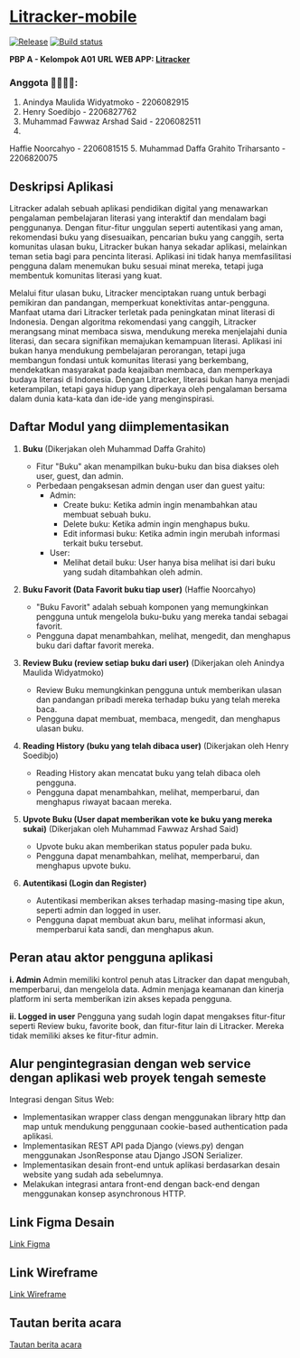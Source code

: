 # [Litracker-mobile](https://install.appcenter.ms/orgs/pbpa01/apps/litracker-mobile/distribution_groups/public)

[![Release](https://github.com/PBP23-A01/Litracker-mobile/actions/workflows/release.yml/badge.svg)](https://github.com/PBP23-A01/Litracker-mobile/actions/workflows/release.yml) [![Build status](https://build.appcenter.ms/v0.1/apps/988c4412-1772-46ef-adff-f0b462a44b52/branches/main/badge)](https://appcenter.ms)

**PBP A - Kelompok A01**
**URL WEB APP: [Litracker]((https://litracker-a01-tk.pbp.cs.ui.ac.id/))**


### Anggota 👨‍💻👩‍💻:
1. Anindya Maulida Widyatmoko - 2206082915
2. Henry Soedibjo - 2206827762
3. Muhammad Fawwaz Arshad Said - 2206082511
4.
 Haffie Noorcahyo - 2206081515
5. Muhammad Daffa Grahito Triharsanto - 2206820075

## Deskripsi Aplikasi
Litracker adalah sebuah aplikasi pendidikan digital yang menawarkan pengalaman pembelajaran literasi yang interaktif dan mendalam bagi penggunanya. Dengan fitur-fitur unggulan seperti autentikasi yang aman, rekomendasi buku yang disesuaikan, pencarian buku yang canggih, serta komunitas ulasan buku, Litracker bukan hanya sekadar aplikasi, melainkan teman setia bagi para pencinta literasi. Aplikasi ini tidak hanya memfasilitasi pengguna dalam menemukan buku sesuai minat mereka, tetapi juga membentuk komunitas literasi yang kuat.

Melalui fitur ulasan buku, Litracker menciptakan ruang untuk berbagi pemikiran dan pandangan, memperkuat konektivitas antar-pengguna. Manfaat utama dari Litracker terletak pada peningkatan minat literasi di Indonesia. Dengan algoritma rekomendasi yang canggih, Litracker merangsang minat membaca siswa, mendukung mereka menjelajahi dunia literasi, dan secara signifikan memajukan kemampuan literasi. Aplikasi ini bukan hanya mendukung pembelajaran perorangan, tetapi juga membangun fondasi untuk komunitas literasi yang berkembang, mendekatkan masyarakat pada keajaiban membaca, dan memperkaya budaya literasi di Indonesia. Dengan Litracker, literasi bukan hanya menjadi keterampilan, tetapi gaya hidup yang diperkaya oleh pengalaman bersama dalam dunia kata-kata dan ide-ide yang menginspirasi.

## Daftar Modul yang diimplementasikan
1. **Buku** (Dikerjakan oleh Muhammad Daffa Grahito)
   - Fitur "Buku" akan menampilkan buku-buku dan bisa diakses oleh user, guest, dan admin.
   - Perbedaan pengaksesan admin dengan user dan guest yaitu:
     - Admin:
       - Create buku: Ketika admin ingin menambahkan atau membuat sebuah buku.
       - Delete buku: Ketika admin ingin menghapus buku.
       - Edit informasi buku: Ketika admin ingin merubah informasi terkait buku tersebut.
     - User:
       - Melihat detail buku: User hanya bisa melihat isi dari buku yang sudah ditambahkan oleh admin.
 
2. **Buku Favorit (Data Favorit buku tiap user)** (Haffie Noorcahyo)
   - "Buku Favorit" adalah sebuah komponen yang memungkinkan pengguna untuk mengelola buku-buku yang mereka tandai sebagai favorit.
   - Pengguna dapat menambahkan, melihat, mengedit, dan menghapus buku dari daftar favorit mereka.

3. **Review Buku (review setiap buku dari user)** (Dikerjakan oleh Anindya Maulida Widyatmoko)
   - Review Buku memungkinkan pengguna untuk memberikan ulasan dan pandangan pribadi mereka terhadap buku yang telah mereka baca.
   - Pengguna dapat membuat, membaca, mengedit, dan menghapus ulasan buku.

4. **Reading History (buku yang telah dibaca user)** (Dikerjakan oleh Henry Soedibjo)
   - Reading History akan mencatat buku yang telah dibaca oleh pengguna.
   - Pengguna dapat menambahkan, melihat, memperbarui, dan menghapus riwayat bacaan mereka.

5. **Upvote Buku (User dapat memberikan vote ke buku yang mereka sukai)** (Dikerjakan oleh Muhammad Fawwaz Arshad Said)
   - Upvote buku akan memberikan status populer pada buku.
   - Pengguna dapat menambahkan, melihat, memperbarui, dan menghapus upvote buku.

6. **Autentikasi (Login dan Register)**
   - Autentikasi memberikan akses terhadap masing-masing tipe akun, seperti admin dan logged in user.
   - Pengguna dapat membuat akun baru, melihat informasi akun, memperbarui kata sandi, dan menghapus akun.

## Peran atau aktor pengguna aplikasi
**i. Admin**
Admin memiliki kontrol penuh atas Litracker dan dapat mengubah, memperbarui, dan mengelola data. Admin menjaga keamanan dan kinerja platform ini serta memberikan izin akses kepada pengguna.

**ii. Logged in user**
Pengguna yang sudah login dapat mengakses fitur-fitur seperti Review buku, favorite book, dan fitur-fitur lain di Litracker. Mereka tidak memiliki akses ke fitur-fitur admin.

## Alur pengintegrasian dengan web service dengan aplikasi web proyek tengah semeste
Integrasi dengan Situs Web:
- Implementasikan wrapper class dengan menggunakan library http dan map untuk mendukung penggunaan cookie-based authentication pada aplikasi.
- Implementasikan REST API pada Django (views.py) dengan menggunakan JsonResponse atau Django JSON Serializer.
- Implementasikan desain front-end untuk aplikasi berdasarkan desain website yang sudah ada sebelumnya.
- Melakukan integrasi antara front-end dengan back-end dengan menggunakan konsep asynchronous HTTP.

## Link Figma Desain
[Link Figma](https://www.figma.com/file/2qF9VsruxY210YQlroCY7p/Untitled?type=design&node-id=0%3A1&mode=design&t=sHFg9JkCRC0ICr06-1)

## Link Wireframe
[Link Wireframe](https://whimsical.com/pbp-mobile-8TPPj29gyib1ZC5A4HMsx2)

## Tautan berita acara
[Tautan berita acara](https://docs.google.com/spreadsheets/d/1fj9XA7TRMVrPygOGq7fheCCZ_BrliEZZeipF9xWb1v4/edit?usp=sharing)
